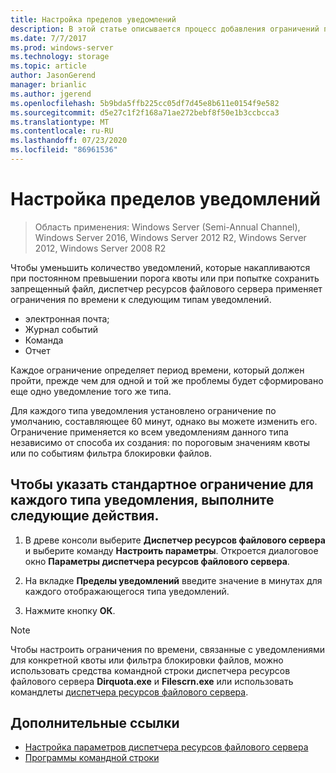 ```yaml
---
title: Настройка пределов уведомлений
description: В этой статье описывается процесс добавления ограничений по времени в различные типы уведомлений
ms.date: 7/7/2017
ms.prod: windows-server
ms.technology: storage
ms.topic: article
author: JasonGerend
manager: brianlic
ms.author: jgerend
ms.openlocfilehash: 5b9bda5ffb225cc05df7d45e8b611e0154f9e582
ms.sourcegitcommit: d5e27c1f2f168a71ae272bebf8f50e1b3ccbcca3
ms.translationtype: MT
ms.contentlocale: ru-RU
ms.lasthandoff: 07/23/2020
ms.locfileid: "86961536"
---
```

# <a name="configure-notification-limits"></a>Настройка пределов уведомлений

> Область применения: Windows Server (Semi-Annual Channel), Windows Server 2016, Windows Server 2012 R2, Windows Server 2012, Windows Server 2008 R2

Чтобы уменьшить количество уведомлений, которые накапливаются при постоянном превышении порога квоты или при попытке сохранить запрещенный файл, диспетчер ресурсов файлового сервера применяет ограничения по времени к следующим типам уведомлений.

-   электронная почта;
-   Журнал событий
-   Команда
-   Отчет

Каждое ограничение определяет период времени, который должен пройти, прежде чем для одной и той же проблемы будет сформировано еще одно уведомление того же типа.

Для каждого типа уведомления установлено ограничение по умолчанию, составляющее 60 минут, однако вы можете изменить его. Ограничение применяется ко всем уведомлениям данного типа независимо от способа их создания: по пороговым значениям квоты или по событиям фильтра блокировки файлов.

## <a name="to-specify-a-standard-notification-limit-for-each-notification-type"></a>Чтобы указать стандартное ограничение для каждого типа уведомления, выполните следующие действия.

1.  В древе консоли выберите **Диспетчер ресурсов файлового сервера** и выберите команду **Настроить параметры**. Откроется диалоговое окно **Параметры диспетчера ресурсов файлового сервера**.

2.  На вкладке **Пределы уведомлений** введите значение в минутах для каждого отображающегося типа уведомлений.

3.  Нажмите кнопку **ОК**.

> [!Note]
> Чтобы настроить ограничения по времени, связанные с уведомлениями для конкретной квоты или фильтра блокировки файлов, можно использовать средства командной строки диспетчера ресурсов файлового сервера **Dirquota.exe** и **Filescrn.exe** или использовать командлеты [диспетчера ресурсов файлового сервера](/powershell/module/fileserverresourcemanager/?view=win10-ps).

## <a name="additional-references"></a>Дополнительные ссылки

-   [Настройка параметров диспетчера ресурсов файлового сервера](setting-file-server-resource-manager-options.md)
-   [Программы командной строки](command-line-tools.md)
